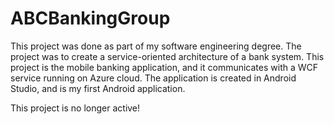 # ABCBankingGroup
This project was done as part of my software engineering degree. 
The project was to create a service-oriented architecture of a bank system. 
This project is the mobile banking application, and it communicates with a WCF service running on Azure cloud. 
The application is created in Android Studio, and is my first Android application. 

This project is no longer active!
